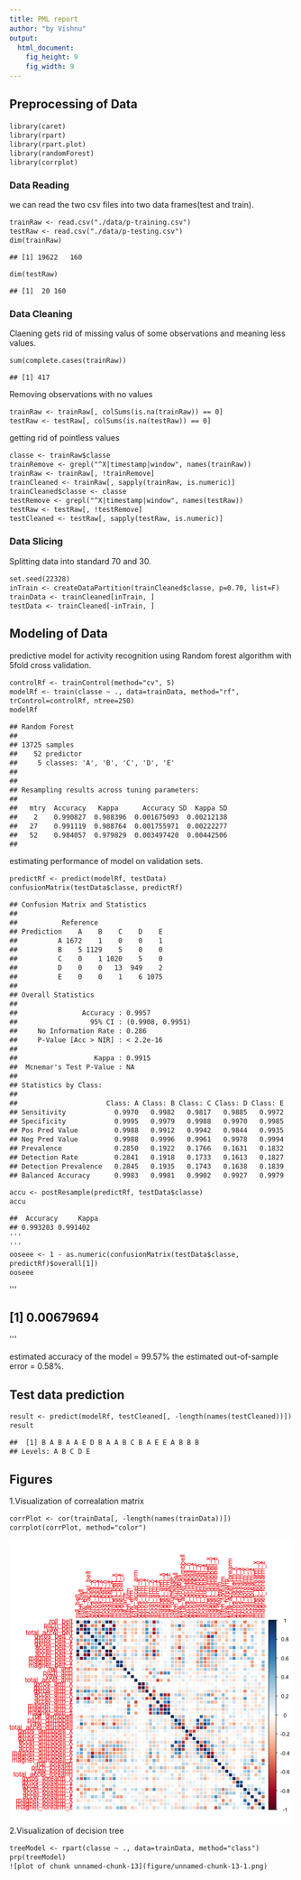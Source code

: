 ```yaml
---
title: PML report
author: "by Vishnu"
output:
  html_document:
    fig_height: 9
    fig_width: 9
---
```



## Preprocessing of Data 
```{r, cache = T}
library(caret)
library(rpart)
library(rpart.plot)
library(randomForest)
library(corrplot)
```
 
### Data Reading
we can read the two csv files into two data frames(test and train).
```{r, cache = T}
trainRaw <- read.csv("./data/p-training.csv")
testRaw <- read.csv("./data/p-testing.csv")
dim(trainRaw)
```

```
## [1] 19622   160
```	
```
dim(testRaw)
``` 
```
## [1]  20 160
```

### Data Cleaning
Claening gets rid of missing valus of some observations and meaning less values.
```{r, cache = T}
sum(complete.cases(trainRaw))
```
```
## [1] 417
```
Removing observations with no values
```{r, cache = T}
trainRaw <- trainRaw[, colSums(is.na(trainRaw)) == 0] 
testRaw <- testRaw[, colSums(is.na(testRaw)) == 0] 
```  
getting rid of pointless values
```{r, cache = T}
classe <- trainRaw$classe
trainRemove <- grepl("^X|timestamp|window", names(trainRaw))
trainRaw <- trainRaw[, !trainRemove]
trainCleaned <- trainRaw[, sapply(trainRaw, is.numeric)]
trainCleaned$classe <- classe
testRemove <- grepl("^X|timestamp|window", names(testRaw))
testRaw <- testRaw[, !testRemove]
testCleaned <- testRaw[, sapply(testRaw, is.numeric)]
```

### Data Slicing	
 Splitting data into standard 70 and 30.
```{r, cache = T}
set.seed(22328)
inTrain <- createDataPartition(trainCleaned$classe, p=0.70, list=F)
trainData <- trainCleaned[inTrain, ]
testData <- trainCleaned[-inTrain, ]
```

## Modeling of Data
predictive model for activity recognition using Random forest algorithm with 5fold cross validation.	
```{r, cache = T}
controlRf <- trainControl(method="cv", 5)
modelRf <- train(classe ~ ., data=trainData, method="rf", trControl=controlRf, ntree=250)
modelRf
```
```
## Random Forest 
## 
## 13725 samples
##    52 predictor
##     5 classes: 'A', 'B', 'C', 'D', 'E' 
## 
## 
## Resampling results across tuning parameters:
## 
##   mtry  Accuracy   Kappa      Accuracy SD  Kappa SD   
##    2    0.990827  0.988396  0.001675093  0.00212138
##   27    0.991119  0.988764  0.001755971  0.00222277
##   52    0.984057  0.979829  0.003497420  0.00442506
## 
```
estimating performance of model on validation sets.
```{r, cache = T}
predictRf <- predict(modelRf, testData)
confusionMatrix(testData$classe, predictRf)
```

```
## Confusion Matrix and Statistics
## 
##           Reference
## Prediction    A    B    C    D    E
##          A 1672    1    0    0    1
##          B    5 1129    5    0    0
##          C    0    1 1020    5    0
##          D    0    0   13  949    2
##          E    0    0    1    6 1075
## 
## Overall Statistics
##                                           
##                Accuracy : 0.9957          
##                  95% CI : (0.9908, 0.9951)
##     No Information Rate : 0.286           
##     P-Value [Acc > NIR] : < 2.2e-16       
##                                           
##                   Kappa : 0.9915	          
##  Mcnemar's Test P-Value : NA              
## 
## Statistics by Class:
## 
##                      Class: A Class: B Class: C Class: D Class: E
## Sensitivity            0.9970   0.9982   0.9817   0.9885   0.9972
## Specificity            0.9995   0.9979   0.9988   0.9970   0.9985
## Pos Pred Value         0.9988   0.9912   0.9942   0.9844   0.9935
## Neg Pred Value         0.9988   0.9996   0.9961   0.9978   0.9994
## Prevalence             0.2850   0.1922   0.1766   0.1631   0.1832
## Detection Rate         0.2841   0.1918   0.1733   0.1613   0.1827
## Detection Prevalence   0.2845   0.1935   0.1743   0.1638   0.1839
## Balanced Accuracy      0.9983   0.9981   0.9902   0.9927   0.9979
```

```{r, cache = T}
accu <- postResample(predictRf, testData$classe)
accu
```
```
##  Accuracy     Kappa 
## 0.993203 0.991402
'''
'''
ooseee <- 1 - as.numeric(confusionMatrix(testData$classe, predictRf)$overall[1])
ooseee
```
'''
## [1] 0.00679694
'''

estimated accuracy of the model = 99.57% 
the estimated out-of-sample error = 0.58%.

## Test data prediction 
```{r, cache = T}
result <- predict(modelRf, testCleaned[, -length(names(testCleaned))])
result
``` 

```
##  [1] B A B A A E D B A A B C B A E E A B B B
## Levels: A B C D E
``` 

## Figures
1.Visualization of correalation matrix
```{r, cache = T}
corrPlot <- cor(trainData[, -length(names(trainData))])
corrplot(corrPlot, method="color")
```
![plot of chunk unnamed-chunk-12](figure/unnamed-chunk-12-1.png)
2.Visualization of decision tree
```{r, cache = T}
treeModel <- rpart(classe ~ ., data=trainData, method="class")
prp(treeModel) 
![plot of chunk unnamed-chunk-13](figure/unnamed-chunk-13-1.png)
```
